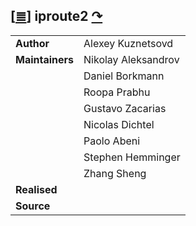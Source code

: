 <!--
File          : iproute2.md

Created       : Wed 17 Feb 2016 02:44:12
Last Modified : Wed 17 Feb 2016 03:12:43
Maintainer    : sharlatan
-->

[[≣](../README.md#Index "Index")]
iproute2 [↷](https://www.gnu.org/software/binutils/)
----------------------------------------------------

|                 |                     |
| --------------- | ------------------- |
| __Author__      | Alexey Kuznetsovd   |
| __Maintainers__ | Nikolay Aleksandrov |
|                 | Daniel Borkmann     |
|                 | Roopa Prabhu        |
|                 | Gustavo Zacarias    |
|                 | Nicolas Dichtel     |
|                 | Paolo Abeni         |
|                 | Stephen Hemminger   |
|                 | Zhang Sheng         |
| __Realised__    |                     |
| __Source__      |                     |
